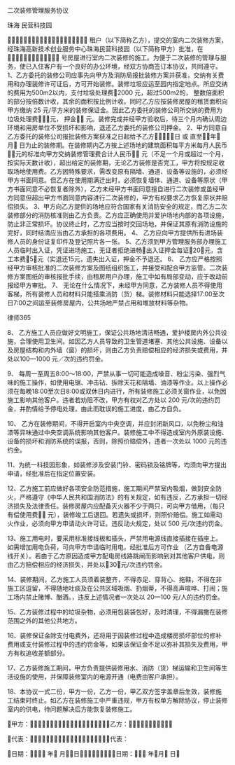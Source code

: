 
 


二次装修管理服务协议

珠海
民营科技园



租户（以下简称乙方），提交的室内二次装修方案，经珠海高新技术创业服务中心珠海民营科技园（以下简称甲方）批准，在 号房屋进行室内二次装修的施工。为便于二次装修的管理与服务，使已入住客户有一个良好的办公环境，经双方协商签订本协议，共同遵守。 
1、乙方委托的装修公司应事先向甲方及消防局报批装修方案并获准，交纳有关费用和办理装修许可证后，方可开始装修。装修垃圾应运至园内指定地点。所应交纳的费用为500m2以内，支付垃圾处理费2000 元，超过500m2的， 整数倍面积的部分按倍数计收，其余的面积按比例计收。同时乙方应按装修房屋的租赁面积向甲方缴纳 25 元/平方米的装修保证金。因此乙方委托的装修公司所交纳的费用为垃圾处理费元， 押金 元。装修完成并经甲方验收后，待三个月内确认周边环境和用房单位不受损坏和影响，退还乙方委托的装修公司押金。 
2、甲方同意自乙方委托的装修公司报批装修方案获准之日起给予乙方日 或 直至年 月 日为止的装修期。在装修期内乙方按上述场地的建筑面积每平方米每月人民币元的标准向甲方交纳装修管理费合计人民币 元（不足一个月或超过一个月，按实际天数计收），超出给定的装修期，无论乙方装修是否完工，甲方将按规定收取场地使用费。乙方因特殊要求，需改变原有隔墙、通道、设备等设施的，必须经甲方书面同意。但乙方在使用期满迁出时，必须恢复墙体、通道、设备等原状（甲方书面同意不必恢复者除外），乙方未经甲方书面同意擅自进行二次装修或虽经甲方同意但超出甲方书面同意内容进行二次装修的，甲方有权要求乙方恢复原状并赔偿损失。 
3、甲方向乙方提供的场地应符合国家有关消防安全的规定，而乙方二次装修部分的消防核准则由乙方负责。乙方应正确使用并爱护场地内部的各项设施，防止非正常损坏。协议终止时，乙方应当按时交回场地，并保证其原有消防设施的完好，同时结清应当由乙方承担的各项费用。 
4、 乙方应向甲方提供所有进场装修人员的身份证复印件及登记照片各一张。 
5、乙方须到甲方管理服务部办理施工人员临时出入证，凭证进场施工，无证者拒绝进畅出入证押金每证20元，含工本费5元（实退还15元，遗失出入证，押金不予退还。 
6、 乙方应严格按照经甲方审核批准的二次装修方案及图纸组织施工，并接受和配合甲方监管。二次装修方案图纸的审核报批手续，由租房用户办理，施工中如有局部变动，应于改动前报经甲方审批。 
7、 无论在什么情况下，未经甲方同意，乙方装修人员不得使用客梯，所有装修人员和材料只能搭乘消防（货）梯。装修材料只能选择17:00至次日7:00之间运至装修房屋内，公共场地严禁占用和堆放材料等杂物。 




 
律师365






8、 乙方施工人员应做好文明施工，保证公共场地清洁畅通，爱护楼房内外公共设施，合理使用卫生间。如因乙方人员导致的卫生管道堵塞、其他公共设施、设备以及房屋结构和内外墙（窗）的损坏，则由乙方负责赔偿相应的经济损失或费用，并处以100—1000 元／次的违约罚金。 

9、 每周一至周五8:00～18:00，严禁从事一切可能造成噪音、粉尘污染、强烈气味的施工操作，如使用电锯、冲击钻、拆除天花和隔墙、油漆等作业。以上操作必须在每晚18:00至次日8:00或双休日内进行，所有装修施工必须关窗作业，以免因施工影响其他客户。违者若劝阻不改，甲方有权对乙方处以 200 元/次的违约罚金，并酌情给予停电处理，由此而耽误的施工进度，由乙方自负。 

10、 乙方在装修期间，不得开启室内中央空调，并应封闭新风口，以免粉尘和油漆等异味通过中央空调系统影响其他客户。装修施工中不得造成室内外原装设施、设备的损坏和消防系统的误报，否则，除照价赔偿外，违者一次处以 1000 元的违约金。 

11、为统一科技园形象，如装修涉及安装门铃、密码锁及铭牌等，均须向甲方提出申请，经批准后在指定位置安装。 

12、乙方施工前应做好各项安全防范措施，施工期间严禁室内吸烟，做到安全防火，严格遵守《中华人民共和国消防法》的有关规定，如有违反，乙方承担一切经济损失及法律责任。装修房屋内应配备灭火器不少于两只，可向甲方借用，（每只有偿使用费 元），装修竣工后退回。若遗失或损坏，则照价赔偿。施工如需动火作业，必须向甲方申请动火许可证。违反动火规定，处以 500 元/次违约罚金。 

13、施工用电时，要采用标准接线板和插头，严禁用电源线直接插接在插座上。如需增加用电负荷，可向甲方申请临时用电，经批准后方可作业 （乙方自备电源线开关）。若由于乙方原因造成甲方配电房线路跳闸而影响到对其他客户供电，则由乙方赔偿相应的经济损失，并处以30元/次违约罚金。 

14、装修期间，乙方施工人员须着装整齐，不得赤足、穿背心、拖鞋，不得在非施工区逗留，不得随地吐痰及在公共区域吸烟、扔烟蒂，不得高声喧哗、打闹；施工场内禁止赌博、酗酒。，违反上述情况者一次处以 20—100 元/人的违约罚金。 

15、乙方装修过程中的垃圾杂物，必须用包装袋包好，及时清理，不得漏撒在装修范围之外的其他公共地方。 

16、装修保证金除支付电费外，还将用于因装修过程中造成楼房损坏部位的修补费用或支付装修过程中的违约罚金等，如果该保证金不足以弥补其损失及费用，甲方有权追收差额部分。 

17、乙方装修施工期间，甲方负责提供装修用水、消防（货）梯运输和卫生间等生活设施的使用，并保障装修室内的电源开通（电费由客户承担）。 

18、本协议一式二份，甲方一份，乙方一份，甲乙双方签字盖章后生效，装修施工结束时终止。如乙方在装修施工中严重违规，甲方有权单方解除协议，停止装修室内的供电，待问题解决后方能恢复装修施工。 

甲方：乙方： 




代表：代表： 


日期： 年 月日日期： 年月 日

 


 

 
 
 
 
 
  


  
 

  


  


  
 
 
 
 


